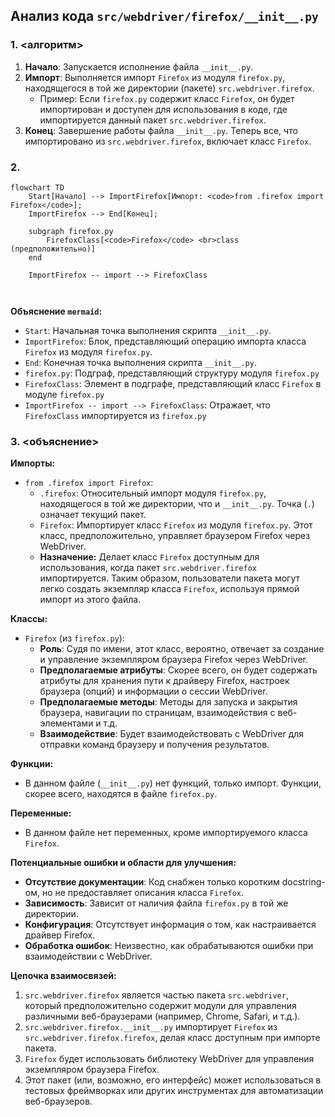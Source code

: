## Анализ кода `src/webdriver/firefox/__init__.py`

### 1. <алгоритм>

1.  **Начало**: Запускается исполнение файла `__init__.py`.
2.  **Импорт**: Выполняется импорт `Firefox` из модуля `firefox.py`, находящегося в той же директории (пакете) `src.webdriver.firefox`.
    *   Пример: Если `firefox.py` содержит класс `Firefox`, он будет импортирован и доступен для использования в коде, где импортируется данный пакет `src.webdriver.firefox`.
3.  **Конец**: Завершение работы файла `__init__.py`. Теперь все, что импортировано из `src.webdriver.firefox`, включает класс `Firefox`.

### 2. <mermaid>

```mermaid
flowchart TD
    Start[Начало] --> ImportFirefox[Импорт: <code>from .firefox import Firefox</code>];
    ImportFirefox --> End[Конец];
    
    subgraph firefox.py
        FirefoxClass[<code>Firefox</code> <br>class (предположительно)]
    end
    
    ImportFirefox -- import --> FirefoxClass
    
    
```

**Объяснение `mermaid`:**

*   `Start`: Начальная точка выполнения скрипта `__init__.py`.
*   `ImportFirefox`: Блок, представляющий операцию импорта класса `Firefox` из модуля `firefox.py`.
*   `End`: Конечная точка выполнения скрипта `__init__.py`.
*   `firefox.py`: Подграф, представляющий структуру модуля `firefox.py`
*   `FirefoxClass`: Элемент в подграфе, представляющий класс `Firefox` в модуле `firefox.py`
*   `ImportFirefox -- import --> FirefoxClass`: Отражает, что `FirefoxClass` импортируется из `firefox.py`

### 3. <объяснение>

**Импорты:**

*   `from .firefox import Firefox`:
    *   `.firefox`: Относительный импорт модуля `firefox.py`, находящегося в той же директории, что и `__init__.py`. Точка (`.`) означает текущий пакет.
    *   `Firefox`: Импортирует класс `Firefox` из модуля `firefox.py`. Этот класс, предположительно, управляет браузером Firefox через WebDriver.
    *   **Назначение:** Делает класс `Firefox` доступным для использования, когда пакет `src.webdriver.firefox` импортируется. Таким образом, пользователи пакета могут легко создать экземпляр класса `Firefox`, используя прямой импорт из этого файла.

**Классы:**

*   `Firefox` (из `firefox.py`):
    *   **Роль**: Судя по имени, этот класс, вероятно, отвечает за создание и управление экземпляром браузера Firefox через WebDriver.
    *   **Предполагаемые атрибуты**: Скорее всего, он будет содержать атрибуты для хранения пути к драйверу Firefox, настроек браузера (опций) и информации о сессии WebDriver.
    *   **Предполагаемые методы**: Методы для запуска и закрытия браузера, навигации по страницам, взаимодействия с веб-элементами и т.д.
    *   **Взаимодействие**: Будет взаимодействовать с WebDriver для отправки команд браузеру и получения результатов.

**Функции:**

*   В данном файле (`__init__.py`) нет функций, только импорт. Функции, скорее всего, находятся в файле `firefox.py`.

**Переменные:**

*   В данном файле нет переменных, кроме импортируемого класса `Firefox`.

**Потенциальные ошибки и области для улучшения:**

*   **Отсутствие документации**: Код снабжен только коротким docstring-ом, но не предоставляет описания класса `Firefox`.
*   **Зависимость**: Зависит от наличия файла `firefox.py` в той же директории.
*   **Конфигурация**: Отсутствует информация о том, как настраивается драйвер Firefox.
*   **Обработка ошибок**: Неизвестно, как обрабатываются ошибки при взаимодействии с WebDriver.

**Цепочка взаимосвязей:**

1.  `src.webdriver.firefox` является частью пакета `src.webdriver`, который предположительно содержит модули для управления различными веб-браузерами (например, Chrome, Safari, и т.д.).
2.  `src.webdriver.firefox.__init__.py` импортирует `Firefox` из `src.webdriver.firefox.firefox`, делая класс доступным при импорте пакета.
3.  `Firefox` будет использовать библиотеку WebDriver для управления экземпляром браузера Firefox.
4.  Этот пакет (или, возможно, его интерфейс) может использоваться в тестовых фреймворках или других инструментах для автоматизации веб-браузеров.